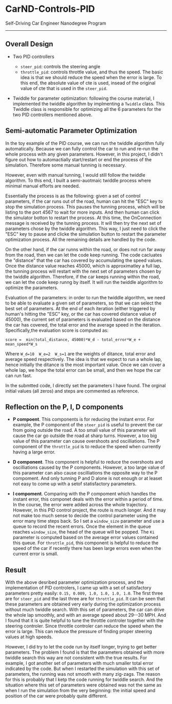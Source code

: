 # CarND-Controls-PID
Self-Driving Car Engineer Nanodegree Program

---

## Overall Design

* Two PID controllers
    
    * `steer_pid`: controls the steering angle
    * `throttle_pid`: controls throttle value, and thus the speed. The basic idea is that we should reduce the speed when the error is large. To this end, the absolute value of cte is used, insead of the original value of cte that is used in the `steer_pid`.

* Twiddle for parameter optimization: following the course material, I implemented the twiddle algorithm by implmenting a `Twiddle` class. This Twiddle class is responsible for optimizing all the 6 parameters for the two PID controllers mentioned above.


## Semi-automatic Parameter Optimization

In the toy example of the PID course, we can run the twiddle algorithm fully automatically. Because we can fully control the car to run and re-run the whole process with any given parameters. However, in this project, I didn't figure out how to automactially start/restart or end the process of the simulation. Therefore some manual tunning is necessary. 

However, even with manual tunning, I would still follow the twiddle algorithm. To this end, I built a semi-auotmaic twiddle process where minimal manual efforts are needed.

Essentially the process is as the following: given a set of control parameters, if the car runs out of the road, human can hit the "ESC" key to stop the simulation process. This pauses the tunning process, which will be listing to the port 4567 to wait for more inputs. And then human can click the simulator botton to restart the process. At this time, the OnConnection message is received by the tunning process. It will then try the next set of parameters chose by the twiddle algorithm. This way, I just need to click the "ESC" key to pause and clicke the simulation button to restart the parameter optimization process. All the remaining details are handled by the code.

On the other hand, if the car runns within the road, or does not run far away from the road, then we can let the code keep running. The code cacluates the "distance" that the car has covered by accumulating the speed values. Once the distance value reaches 45000, which is approximatley a full lap, the tunning process will restart with the next set of parameters chosen by the twiddle algorithm. Therefore, if the car keeps running within the road, we can let the code keep runng by itself. It will run the twiddle algorithm to optimize the parameters.

Evaluation of the parameters: in order to run the twiddle algorithm, we need to be able to evaluate a given set of parameters, so that we can select the best set of parameters. At the end of each iteration (either triggered by human's hitting the "ESC" key, or the car has covered distance value of 45000), the current set of parameters is evaluated based on the distance the car has covered, the total error and the average speed in the iteration. Specifically,the evaluation score is computed as:

`score = 
min(total_distance, 45000)*W_d - total_error*W_e + mean_speed*W_s`

Where `W_d=10  W_e=2  W_s=1` are the weights of ditance, total error and average speed respectively. The idea is that we expect to run a whole lap, hence initially the ditance is the most important value. Once we can cover a whole lap, we hope the total error can be small, and then we hope the car can run fast.

In the submtted code, I directly set the parameters I have found. The orginal initial values (all zeros) and steps are commented as reference.

## Reflection on the P, I, D components

* **P compoent**. This components is for reducing the instant error. For example, the P component of the `steer_pid` is useful to prevent the car from going outside the road. A too small value of this parameter will cause the car go outside the road at sharp turns. However, a too big value of this parameter can cause overshoots and oscilliations.  The P component of the `throttle_pid` is to reduce the speed when currently having a large error.

* **D component**. This component is helpful to reduce the overshoots and oscilliations caused by the P components. However, a too large value of this parameter can also cause oscilliations the opposite way to the P compoment. And only tunning P and D alone is not enough or at leaset not easy to come up with a setof statisfactory parameters.

* **I compoment**. Comparing with the P compoment which handles the instant error, this componet deals with the error within a period of time. In the course, the error were added across the whole trajectory. However, in this PID control project, the route is much longer. And it may not make too much sense to decide the control parameter using the error many time steps back. So I set a `window_size` parameter and use a queue to record the recent errors. Once the element in the queue reaches `window_size`, the head of the queue will be popped. The `Ki` parameter is computed based on the average error values contained this queue. For `throttle_pid`, this component is helpful to reduce the speed of the car if recently there has been large errors even when the current error is small.

## Result
With the above desribed parameter optimization process, and the implementation of PID controlers, I came up with a set of satisfactory parameters pretty easily: `0.15, 0.009, 1.0, 1.0, 1.0, 1.0`. The first three are for `steer_pid` and the last three are for `throttle_pid`. It can be seen that these parameters are obtained very early during the optimization process without much twiddle search. With this set of parameters, the car can drive the whole lap smoothly, and with an average speed about 29--30 MPH. And I found that it is quite helpful to tune the throttle controler together with the steering controler. Since throttle controler can reduce the speed when the error is large. This can reduce the pressure of finding proper steering values at high speeds.

However, I did try to let the code run by itself longer, trying to get better parameters. The problem I found is that the parameters obtained with more twiddle search this way are not consistent with the true results. For example, I got another set of parameters with much smaller total error indicated by the code. But when I restarted the simulation with this set of parameters, the running was not smooth with many zig-zags. The reason for this is probably that I ketp the code running for twiddle search. And the situation where this set of parameters were obtained was not the same as when I run the simulation from the very beginning: the initial speed and position of the car were probably quite different.





